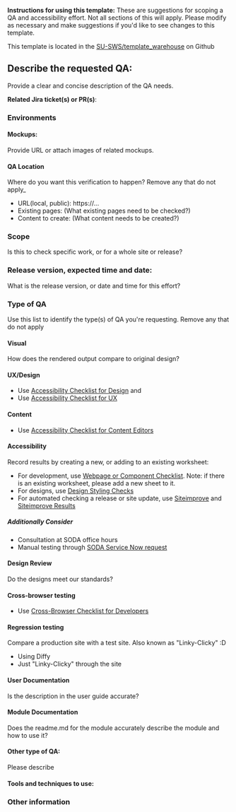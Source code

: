 **Instructions for using this template:**
These are suggestions for scoping a QA and accessibility effort. Not all sections of this will apply. Please modify as necessary and make suggestions if you'd like to see changes to this template.

This template is located in the [SU-SWS/template_warehouse](https://github.com/SU-SWS/template_warehouse) on Github

## Describe the requested QA:
Provide a clear and concise description of the QA needs.

**Related Jira ticket(s) or PR(s)**:


### Environments

#### Mockups:
Provide URL or attach images of related mockups.

#### QA Location

Where do you want this verification to happen? Remove any that do not apply_
* URL(local, public): https://...
* Existing pages: (What existing pages need to be checked?)
* Content to create: (What content needs to be created?)


### Scope

Is this to check specific work, or for a whole site or release?
### Release version, expected time and date:

What is the release version, or date and time for this effort?

### Type of QA

Use this list to identify the type(s) of QA you're requesting. Remove any that do not apply

#### Visual
How does the rendered output compare to original design?

#### UX/Design
* Use [Accessibility Checklist for Design](https://docs.google.com/document/d/1jJ7b4LtLuOczLMEg-R13k5faCIRhNgaaRrsOpz3j4Vs/edit?usp=sharing) and
* Use [Accessibility Checklist for UX](https://drive.google.com/open?id=1_oGHslDaq3X9jkxeOprbVjZtePgViFxY5Z9opLcz3zI)

#### Content
* Use [Accessibility Checklist for Content Editors](https://drive.google.com/open?id=1aLWZhKQvNpCGJeUpRJjvoJ1yFn87RnhYPYEvs9IcG9U)

#### Accessibility
Record results by creating a new, or adding to an existing worksheet:
* For development, use [Webpage or Component Checklist](https://docs.google.com/spreadsheets/d/1HepsUhbGZtvBhdIDK4o2odPRzxXToGsR0amgwjZLKHg/edit#gid=542018287). Note: if there is an existing worksheet, please add a new sheet to it.
* For designs, use [Design Styling Checks](https://docs.google.com/spreadsheets/d/1HepsUhbGZtvBhdIDK4o2odPRzxXToGsR0amgwjZLKHg/edit#gid=1657689505)
* For automated checking a release or site update, use [Siteimprove](https://siteimprove.stanford.edu/) and [Siteimprove Results](https://docs.google.com/spreadsheets/d/1HepsUhbGZtvBhdIDK4o2odPRzxXToGsR0amgwjZLKHg/edit#gid=1701573318)

##### Additionally Consider
* Consultation at SODA office hours
* Manual testing through [SODA Service Now request](https://stanford.service-now.com/it_services?id=sc_cat_item&sys_id=94f4a80edbb5041cb9dc9447db96194a)

#### Design Review
Do the designs meet our standards?

#### Cross-browser testing
* Use [Cross-Browser Checklist for Developers](https://docs.google.com/document/d/1d9OVRSZamQcXeN0pRoqP0bliFjR6_1NXmpLIa3Prerg/edit?usp=sharing)

#### Regression testing
Compare a production site with a test site. Also known as "Linky-Clicky" :D
* Using Diffy
* Just "Linky-Clicky" through the site

#### User Documentation
Is the description in the user guide accurate?

#### Module Documentation
Does the readme.md for the module accurately describe the module and how to use it?

#### Other type of QA:
Please describe


#### Tools and techniques to use:

### Other information

